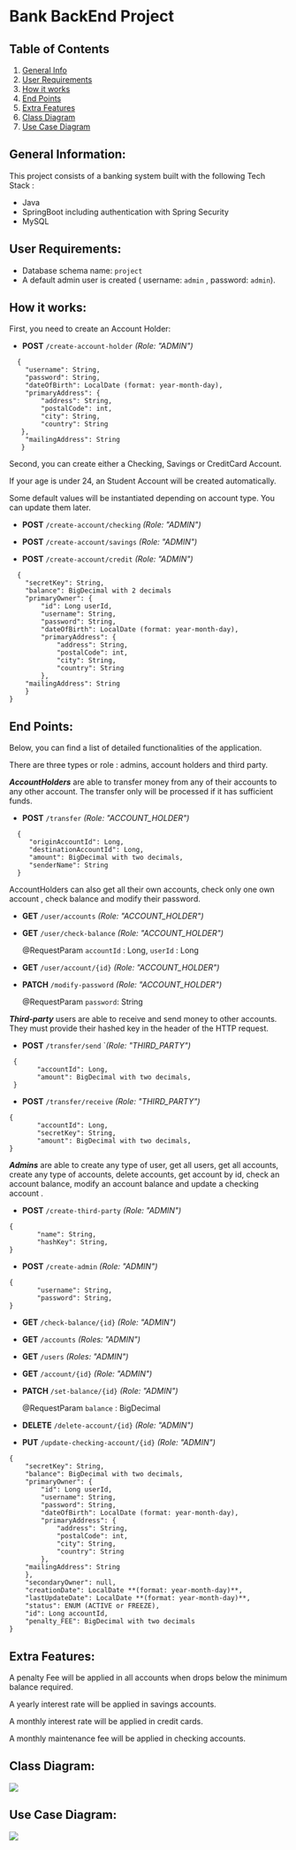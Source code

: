 # Bank BackEnd Project

## Table of Contents

1. [General Info](#general-information)
2. [User Requirements](#user-requirements)
3. [How it works](#how-it-works)
4. [End Points](#end-points)
5. [Extra Features](#extra-features)
6. [Class Diagram](#class-diagram)
7. [Use Case Diagram](#use-case-diagram)

## General Information:

This project consists of a banking system built with the following Tech Stack :

- Java
- SpringBoot including authentication with Spring Security
- MySQL

## User Requirements:

- Database schema name: `project`
- A default admin user is created ( username: `admin` , password: `admin`).

## How it works:

First, you need to create an Account Holder:

- **POST**  `/create-account-holder`  *(Role: "ADMIN")*

```
  {
    "username": String,
    "password": String,
    "dateOfBirth": LocalDate (format: year-month-day),
    "primaryAddress": {
        "address": String,
        "postalCode": int,
        "city": String,
        "country": String
   },
    "mailingAddress": String
   }
```

Second, you can create either a Checking, Savings or CreditCard Account.

If your age is under 24, an Student Account will be created automatically.

Some default values will be instantiated depending on account type. You can update them later.

- **POST**  `/create-account/checking` *(Role: "ADMIN")*

- **POST**  `/create-account/savings` *(Role: "ADMIN")*

- **POST**  `/create-account/credit` *(Role: "ADMIN")*

```
  {
    "secretKey": String,
    "balance": BigDecimal with 2 decimals
    "primaryOwner": {
        "id": Long userId,
        "username": String,
        "password": String,
        "dateOfBirth": LocalDate (format: year-month-day),
        "primaryAddress": {
            "address": String,
            "postalCode": int,
            "city": String,
            "country": String
        },
    "mailingAddress": String
    }
}
``` 
## End Points:

Below, you can find a list of detailed functionalities of the application.

There are three types or role : admins, account holders and third party.

***AccountHolders*** are able to transfer money from any of their accounts to any other account. The transfer only will be processed if it has sufficient funds.

  - **POST** `/transfer` *(Role: "ACCOUNT_HOLDER")*
  
```
  {
     "originAccountId": Long,
     "destinationAccountId": Long,
     "amount": BigDecimal with two decimals,
     "senderName": String
  }
```
AccountHolders can also get all their own accounts, check only one own account , check balance and modify their password.

- **GET** `/user/accounts` *(Role: "ACCOUNT_HOLDER")*

- **GET** `/user/check-balance`  *(Role: "ACCOUNT_HOLDER")*

  @RequestParam `accountId` : Long, `userId` : Long

- **GET** `/user/account/{id}`  *(Role: "ACCOUNT_HOLDER")*

- **PATCH** `/modify-password`  *(Role: "ACCOUNT_HOLDER")*

  @RequestParam `password`: String


***Third-party*** users are able to receive and send money to other accounts. They must provide their hashed key in the header of the HTTP request.

 - **POST** `/transfer/send` `*(Role: "THIRD_PARTY")*

```
 {
       "accountId": Long,
       "amount": BigDecimal with two decimals,
 }
```
  - **POST** `/transfer/receive` *(Role: "THIRD_PARTY")*

```
{
       "accountId": Long,
       "secretKey": String,
       "amount": BigDecimal with two decimals,
} 
```

***Admins*** are able to create any type of user, get all users, get all accounts, create any type of accounts, delete accounts, get account by id, check an account balance,  modify an account balance and update a checking account .
   
   - **POST** `/create-third-party` *(Role: "ADMIN")*

```
{
       "name": String,
       "hashKey": String,
}
```
  - **POST** `/create-admin` *(Role: "ADMIN")*
```
{
       "username": String,
       "password": String,
}
```
- **GET** `/check-balance/{id}`  *(Role: "ADMIN")*
  
- **GET** `/accounts`  *(Roles: "ADMIN")*

- **GET** `/users`  *(Roles: "ADMIN")*
  
- **GET** `/account/{id}`  *(Role: "ADMIN")*

- **PATCH** `/set-balance/{id}`  *(Role: "ADMIN")*

   @RequestParam  `balance` : BigDecimal

- **DELETE** `/delete-account/{id}`  *(Role: "ADMIN")*

- **PUT** `/update-checking-account/{id}` *(Role: "ADMIN")*

```
{
    "secretKey": String,
    "balance": BigDecimal with two decimals,
    "primaryOwner": {
        "id": Long userId,
        "username": String,
        "password": String,
        "dateOfBirth": LocalDate (format: year-month-day),
        "primaryAddress": {
            "address": String,
            "postalCode": int,
            "city": String,
            "country": String
        },
    "mailingAddress": String
    },
    "secondaryOwner": null,
    "creationDate": LocalDate **(format: year-month-day)**,
    "lastUpdateDate": LocalDate **(format: year-month-day)**,
    "status": ENUM (ACTIVE or FREEZE),
    "id": Long accountId,
    "penalty_FEE": BigDecimal with two decimals
}
```
## Extra Features:

A penalty Fee will be applied in all accounts when drops below the minimum balance required.

A yearly interest rate will be applied in savings accounts.

A monthly interest rate will be applied in credit cards.

A monthly maintenance fee will be applied in checking accounts.

## Class Diagram:

![](./class-diagram.jpeg)

## Use Case Diagram:

![](./use-case-diagram.jpeg)

